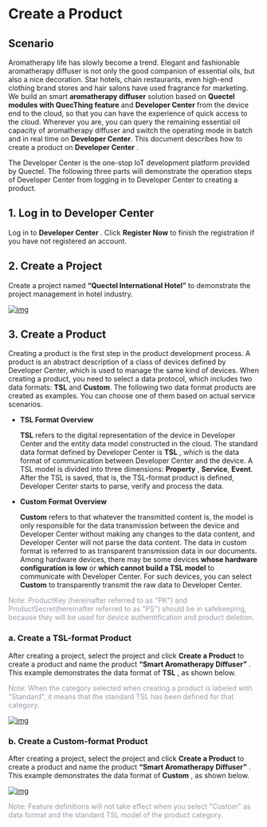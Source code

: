 # Create a Product

## __Scenario__

Aromatherapy life has slowly become a trend. Elegant and fashionable aromatherapy diffuser is not only the good companion of essential oils, but also a nice decoration. Star hotels, chain restaurants, even high-end clothing brand stores and hair salons have used fragrance for marketing. We build an smart  __aromatherapy diffuser__ solution based on __Quectel modules with QuecThing feature__ and __Developer Center__  from the device end to the cloud, so that you can have the experience of quick access to the cloud. Wherever you are, you can query the remaining essential oil capacity of aromatherapy diffuser and switch the operating mode in batch and in real time on __Developer Center__.  This document describes how to create a product on __Developer Center__ .


The Developer Center is the one-stop IoT development platform provided by Quectel. The following three parts will demonstrate the operation steps of Developer Center from logging in to Developer Center to creating a product.

## __1. Log in to Developer Center__

Log in to <a :href="toDevelopCenter(null, 'en')" target="_blank">__Developer Center__</a> . Click <a :href="toDevelopCenter('registerType', 'en')" target="_blank">__Register Now__</a> to finish the registration if you have not registered an account.


## __2. Create a Project__

Create a project named  __“Quectel International Hotel”__  to demonstrate the project management in hotel industry.

<a data-fancybox title="img" href="/en/deviceDevelop/platform/platform-01.png">![img](/en/deviceDevelop/platform/platform-01.png)</a>

## __3. Create a Product__

Creating a product is the first step in the product development process. A product is an abstract description of a class of devices defined by Developer Center, which is used to manage the same kind of devices. When creating a product, you need to select a data protocol, which includes two data formats:  __TSL__ and __Custom__. The following two data format products are created as examples. You can choose one of them based on actual service scenarios.

* __TSL Format Overview__

  __TSL__  refers to the digital representation of the device in Developer Center and the entity data model constructed in the cloud. The standard data format defined by Developer Center is __TSL__ , which is the data format of communication between Developer Center and the device. A TSL model is divided into three dimensions: __Property__ , __Service__, __Event__.  After the TSL is saved, that is, the TSL-format product is defined, Developer Center starts to parse, verify and process the data.

* __Custom Format Overview__ 

  __Custom__ refers to that whatever the transmitted content is, the model is only responsible for the data transmission between the device and Developer Center without making any changes to the data content, and Developer Center will not parse the data content. The data in custom format is referred to as transparent transmission data in our documents. Among hardware devices, there may be some devices __whose hardware configuration is low__ or  __which cannot build a TSL model__ to communicate with Developer Center. For such devices, you can select __Custom__ to transparently transmit the raw data to Developer Center.

<font color=#999AAA >Note: ProductKey (hereinafter referred to as "PK") and ProductSecret(hereinafter referred to as "PS") should be in safekeeping, because they will be used for device authentification and product deletion.</font>

### __a. Create a TSL-format Product__

After creating a project, select the project and click __Create a Product__ to create a product and name the product __“Smart Aromatherapy Diffuser”__ . This example demonstrates the data format of __TSL__ , as shown below.



<font color=#999AAA >Note: When the category selected when creating a product is labeled with "Standard", it means that the standard TSL has been defined for that category.</font>


<a data-fancybox title="img" href="/en/deviceDevelop/nb/speediness_cmcc&cucc/resource/platform/platform-02.png">![img](/en/deviceDevelop/nb/speediness_cmcc&cucc/resource/platform/platform-02.png)</a>

### __b. Create a Custom-format Product__

After creating a project, select the project and click __Create a Product__ to create a product and name the product __“Smart Aromatherapy Diffuser”__ . This example demonstrates the data format of __Custom__ , as shown below.

<a data-fancybox title="img" href="/en/deviceDevelop/nb/speediness_cmcc&cucc/resource/platform/platform-03.png">![img](/en/deviceDevelop/nb/speediness_cmcc&cucc/resource/platform/platform-03.png)</a>

<font color=#999AAA >Note: Feature definitions will not take effect when you select "Custom" as data format and the standard TSL model of the product category.</font>


  